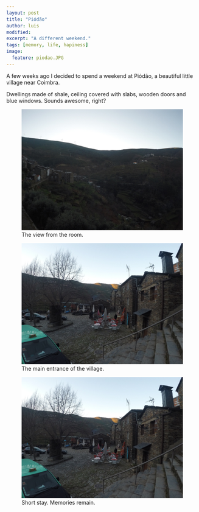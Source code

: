 ```yaml
---
layout: post
title: "Piódão"
author: luis
modified:
excerpt: "A different weekend."
tags: [memory, life, hapiness]
image:
  feature: piodao.JPG
---
```


A few weeks ago I decided to spend a weekend at Piódão, a beautiful little village near Coimbra.

Dwellings made of shale, ceiling covered with slabs, wooden doors and blue windows. Sounds awesome, right?


<figure>
	<a href="../images/piodao/room.JPG"><img src="../images/piodao/room.JPG"></a>
	<figcaption>The view from the room.</figcaption>
</figure>

<figure>
	<a href="../images/piodao/hall.JPG"><img src="../images/piodao/hall.JPG"></a>
	<figcaption>The main entrance of the village.</figcaption>
</figure>

<figure>
	<a href="../images/piodao/final.JPG"><img src="../images/piodao/hall.JPG"></a>
	<figcaption>Short stay. Memories remain.</figcaption>
</figure>

